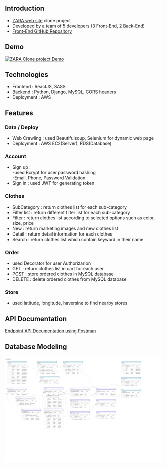 ## Introduction
- [ZARA web site](https://www.zara.com/kr/) clone project
- Developed by a team of 5 developers (3 Front-End, 2 Back-End)
- [Front-End GitHub Repository](https://github.com/wecode-bootcamp-korea/we-zara-frontend)

## Demo
[![ZARA Clone project Demo](https://user-images.githubusercontent.com/53142539/76159278-0feb7580-6162-11ea-9bce-0ae3612c4b1d.png)](https://www.youtube.com/watch?v=T3Denvrn120&feature=youtu.be)

## Technologies
- Frontend : ReactJS, SASS
- Backend : Python, Django, MySQL, CORS headers
- Deployment : AWS

## Features
### Data / Deploy
- Web Crawling : used Beautifulsoup, Selenium for dynamic web page
- Deployment : AWS EC2(Server), RDS(Database)

### Account
- Sign up : <br>
-used Bcrypt for user password hashing<br>
-Email, Phone, Password Validation
- Sign in : used JWT for generating token

### Clothes
- SubCategory : return clothes list for each sub-category
- Filter list : return different filter list for each sub-category
- Filter      : return clothes list according to selected options such as color, size, price
- New         : return marketing images and new clothes list
- Detail      : return detail information for each clothes
- Search      : return clothes list which contain keyword in their name

### Order
- used Decorator for user Authorizarion
- GET    : return clothes list in cart for each user
- POST   : store ordered clothes in MySQL database
- DELETE : delete ordered clothes from MySQL database

### Store
- used latitude, longitude, haversine to find nearby stores

## API Documentation
[Endpoint API Documentation using Postman](https://documenter.getpostman.com/view/10633619/SzRw2Wfz)

## Database Modeling
![zara_modeling_aquerytool](ZARA_20200302_48_21.png)
